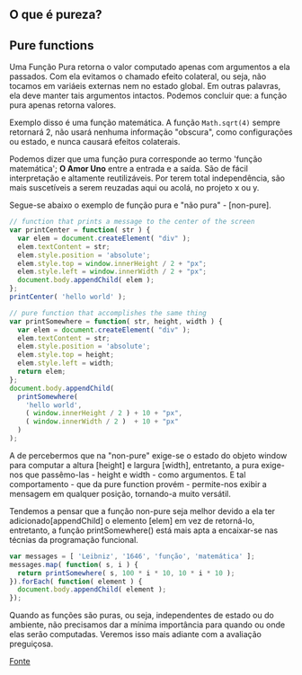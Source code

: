 ## O que é pureza?

## Pure functions
Uma Função Pura retorna o valor computado apenas com argumentos a ela passados. Com ela evitamos o chamado efeito colateral, ou seja, não tocamos em variáeis externas nem no estado global. Em outras palavras, ela deve manter tais argumentos intactos. Podemos concluir que: a função pura apenas retorna valores.

Exemplo disso é uma função matemática. A função `Math.sqrt(4)` sempre retornará 2, não usará nenhuma informação "obscura", como configurações ou estado, e nunca causará efeitos colaterais.

Podemos dizer que uma função pura corresponde ao termo 'função matemática'; **O Amor Uno** entre a entrada e a saída. São de fácil interpretação e altamente reutilizáveis. Por terem total independência, são mais suscetíveis a serem reuzadas aqui ou acolá, no projeto x ou y.

Segue-se abaixo o exemplo de função pura e "não pura" - [non-pure].

```javascript
// function that prints a message to the center of the screen
var printCenter = function( str ) {
  var elem = document.createElement( "div" );
  elem.textContent = str;
  elem.style.position = 'absolute';
  elem.style.top = window.innerHeight / 2 + "px";
  elem.style.left = window.innerWidth / 2 + "px";
  document.body.appendChild( elem );
};
printCenter( 'hello world' );

// pure function that accomplishes the same thing
var printSomewhere = function( str, height, width ) {
  var elem = document.createElement( "div" );
  elem.textContent = str;
  elem.style.position = 'absolute';
  elem.style.top = height;
  elem.style.left = width;
  return elem;
};
document.body.appendChild(
  printSomewhere(
    'hello world',
    ( window.innerHeight / 2 ) + 10 + "px",
    ( window.innerWidth / 2 )  + 10 + "px"
  )
);
```

A de percebermos que na "non-pure" exige-se o estado do objeto window para computar a altura [height] e largura [width], entretanto, a pura exige-nos que passêmo-las - height e width - como argumentos. E tal comportamento - que da pure function provém - permite-nos exibir a mensagem em qualquer posição, tornando-a muito versátil.

Tendemos a pensar que a função non-pure seja melhor devido a ela ter adicionado[appendChild] o elemento [elem] em vez de retorná-lo, entretanto, a função printSomewhere() está mais apta a encaixar-se nas técnias da programação funcional.

```javascript
var messages = [ 'Leibniz', '1646', 'função', 'matemática' ];
messages.map( function( s, i ) {
  return printSomewhere( s, 100 * i * 10, 10 * i * 10 );
}).forEach( function( element ) {
  document.body.appendChild( element );
});
```

Quando as funções são puras, ou seja, independentes de estado ou do ambiente, não precisamos dar a mínima importância para quando ou onde elas serão computadas. Veremos isso mais adiante com a avaliação preguiçosa.

[Fonte](https://gist.github.com/lukkaslt/1c2514d4e241498bf81d24ac2da97986)
